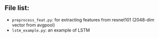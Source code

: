 ## File list:
* `preprocess_feat.py`: for extracting features from resnet101 (2048-dim vector from avgpool)
* `lstm_example.py`: an example of LSTM
